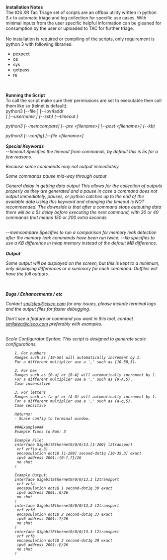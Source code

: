 <b>Installation Notes</b>
<br>
The IOS XR Tac Triage set of scripts are an offbox utility written in python 3.x to automate triage and log collection for specific use cases. With minimal inputs from the user specific helpful information can be gleaned for consumption by the user or uploaded to TAC for further triage.
<br><br>
No installation is required or compiling of the scripts, only requirement is python 3 with following libraries:
- pexpect
- os
- sys
- getpass
- re

<br>
<br>
<b>Running the Script</b>
<br>
To call the script make sure their permissions are set to executable then call them like so (telnet is default):
<br/>
python3 [--file <filename>] [--ipv4addr <address>] [--username <username>] (--ssh) (--timeout <timeout>)
  
python3 \[--memcompare\] \[--pre \<filename\>\] \[--post \<filename\>\] (--kb)
  
python3 \[--config\] \[--file \<filename\>\]
<br>
<br>
<b>Special Keywords</b>
<br>
--timeout Specifies the timeout from commands, by default this is 5s for a few reasons.
  
Because some commands may not output immediately
  
Some commands pause mid-way through output
  
General delay in getting data output This allows for the collection of outputs properly as they are generated and a pause in case a command does not output immediately, pauses, or python catches up to the end of the available data Using this keyword and changing the timeout is NOT recommended. The downside is that after a command stops outputing data there will be a 5s delay before executing the next command, with 30 or 40 commands that means 150 or 200 extra seconds.

<br> 
--memcompare Specifies to run a comparison for memory leak detection after the memory leak commands have been run twice. --kb specifies to use a KB difference in heap memory instead of the default MB difference.
<br>
<br>
<b>Output</b>
  
Some output will be displayed on the screen, but this is kept to a minimum, only displaying differences or a summary for each command. Outfiles will have the full outputs.

<br> 
<br> 
<b>Bugs / Enhancements / etc</b>
  
Contact smilstea@cisco.com for any issues, please include terminal logs and the output files for faster debugging.
  
Don't see a feature or command you want in this tool, contact smilstea@cisco.com preferably with examples.

 <br/>
Scale Configurator Syntax:
This script is designed to generate scale configurations.
		
		1. For numbers
		Ranges such as [10-50] will automatically increment by 1.
		For a different multiplier use a ',' such as [10-50,5].
		
		2. For hex
		Ranges such as {0-a} or {0-A} will automatically increment by 1.
		For a different multiplier use a ',' such as {0-A,5}.
		Case insensitive
		
		3. For letters
		Ranges such as (a-g) or (A-G) will automatically increment by 1.
		For a different multiplier use a ',' such as (a-g,5).
		Case sensitive
		
		Returns:
		- Scale config to terminal window.

		###Example###
		Example Times to Run: 3

		Example File:
		interface GigabitEthernet0/0/0/13.[1-200] l2transport
		 vrf vrf(a-e,3)
		 encapsulation dot1Q [1-200] second-dot1q [30-35,3] exact
		 ipv6 address 2001::{0-f,7}/26
		 no shut
		!

		Example Output:
		interface GigabitEthernet0/0/0/13.1 l2transport
		 vrf vrfa
		 encapsulation dot1Q 1 second-dot1q 30 exact
		 ipv6 address 2001::0/26
		 no shut
		!
		interface GigabitEthernet0/0/0/13.2 l2transport
		 vrf vrfd
		 encapsulation dot1Q 2 second-dot1q 33 exact
		 ipv6 address 2001::7/26
		 no shut
		!
		interface GigabitEthernet0/0/0/13.3 l2transport
		 vrf vrfb
		 encapsulation dot1Q 3 second-dot1q 30 exact
		 ipv6 address 2001::E/26
		 no shut
		!
